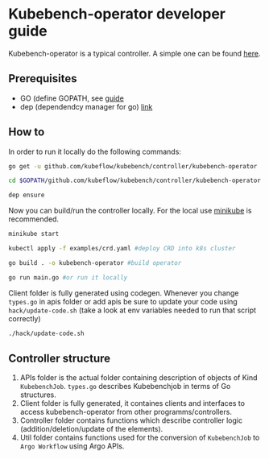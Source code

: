 # Kubebench-operator developer guide

Kubebench-operator is a typical controller. A simple one can be found [here](https://github.com/kubernetes/sample-controller).

## Prerequisites

  - GO (define GOPATH, see [guide](https://github.com/golang/go/wiki/SettingGOPATH)
  - dep (dependendcy manager for go) [link](https://github.com/golang/dep)

## How to
In order to run it locally do the following commands:

```bash
go get -u github.com/kubeflow/kubebench/controller/kubebench-operator

cd $GOPATH/github.com/kubeflow/kubebench/controller/kubebench-operator

dep ensure 
```

Now you can build/run the controller locally. For the local use [minikube](https://github.com/kubernetes/minikube) is recommended. 

```bash
minikube start

kubectl apply -f examples/crd.yaml #deploy CRD into k8s cluster

go build . -o kubebench-operator #build operator

go run main.go #or run it locally
```

Client folder is fully generated using codegen. 
Whenever you change ```types.go``` in apis folder or add apis be sure to update your code using ```hack/update-code.sh``` (take a look at env variables needed to run that script correctly)

```bash
./hack/update-code.sh
```

## Controller structure

1. APIs folder is the actual folder containing description of objects of Kind ```KubebenchJob```. ```types.go``` describes Kubebenchjob in terms of Go structures.
2. Client folder is fully generated, it containes clients and interfaces to access kubebench-operator from other programms/controllers.
3. Controller folder contains functions which describe controller logic (addition/deletion/update of the elements).
4. Util folder contains functions used for the conversion of ```KubebenchJob``` to ```Argo Workflow``` using Argo APIs.